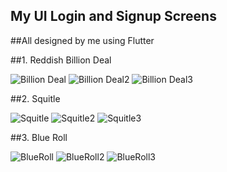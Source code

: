 ## My UI Login and Signup Screens

##All designed by me using Flutter

##1. Reddish Billion Deal

![Billion Deal](https://user-images.githubusercontent.com/34488661/101883962-47c39580-3b98-11eb-9959-8f85880ebb91.png)
![Billion Deal2](https://user-images.githubusercontent.com/34488661/101883968-498d5900-3b98-11eb-9be7-1d8f9e23c61d.png)
![Billion Deal3](https://user-images.githubusercontent.com/34488661/101883975-4abe8600-3b98-11eb-831a-ff3bdf0637b6.png)

##2. Squitle

![Squitle](https://user-images.githubusercontent.com/34488661/101884235-a8eb6900-3b98-11eb-86c1-59538fdcd2ab.png)
![Squitle2](https://user-images.githubusercontent.com/34488661/101884240-aab52c80-3b98-11eb-8317-cdab34422392.png)
![Squitle3](https://user-images.githubusercontent.com/34488661/101884243-ac7ef000-3b98-11eb-9b91-e9d1550f8657.png)

##3. Blue Roll

![BlueRoll]()
![BlueRoll2](https://user-images.githubusercontent.com/34488661/101989382-3c5b9180-3ca0-11eb-8073-7e5e29b46427.png)
![BlueRoll3](https://user-images.githubusercontent.com/34488661/101989387-41b8dc00-3ca0-11eb-872b-710684408735.png)
